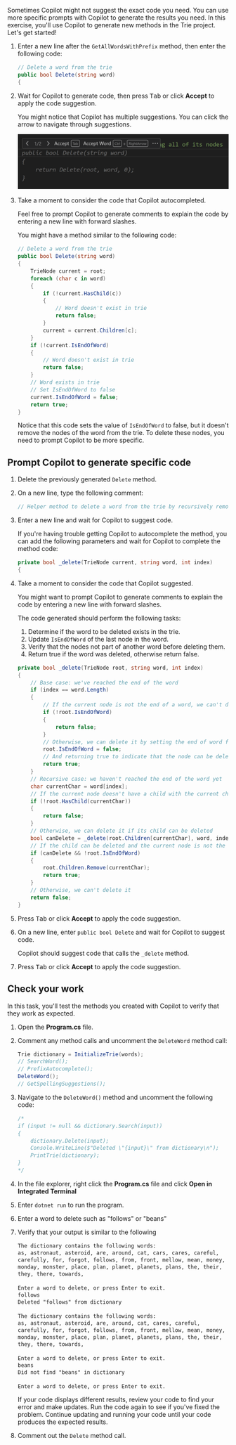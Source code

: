 Sometimes Copilot might not suggest the exact code you need. You can use more specific prompts with Copilot to generate the results you need. In this exercise, you'll use Copilot to generate new methods in the Trie project. Let's get started!

1. Enter a new line after the `GetAllWordsWithPrefix` method, then enter the following code:

    ```c#
    // Delete a word from the trie
    public bool Delete(string word) 
    {
    ```

1. Wait for Copilot to generate code, then press <kbd>Tab</kbd> or click **Accept** to apply the code suggestion.

    You might notice that Copilot has multiple suggestions. You can click the arrow to navigate through suggestions.

    ![Screenshot of one of two Copilot code suggestions.](../media/copilot-code-suggestion.png)

1. Take a moment to consider the code that Copilot autocompleted. 

    Feel free to prompt Copilot to generate comments to explain the code by entering a new line with forward slashes. 
    
    You might have a method similar to the following code:

    ```c#
    // Delete a word from the trie
    public bool Delete(string word)
    {
        TrieNode current = root;
        foreach (char c in word)
        {
            if (!current.HasChild(c))
            {
                // Word doesn't exist in trie
                return false;
            }
            current = current.Children[c];
        }
        if (!current.IsEndOfWord)
        {
            // Word doesn't exist in trie
            return false;
        }
        // Word exists in trie
        // Set IsEndOfWord to false
        current.IsEndOfWord = false;
        return true;
    }
    ```

    Notice that this code sets the value of `IsEndOfWord` to false, but it doesn't remove the nodes of the word from the trie. To delete these nodes, you need to prompt Copilot to be more specific.

## Prompt Copilot to generate specific code 

1. Delete the previously generated `Delete` method.

1. On a new line, type the following comment:

    ```c#
    // Helper method to delete a word from the trie by recursively removing its nodes
    ```
    
1. Enter a new line and wait for Copilot to suggest code. 

    If you're having trouble getting Copilot to autocomplete the method, you can add the following parameters and wait for Copilot to complete the method code:

    ```c#
    private bool _delete(TrieNode current, string word, int index)
    {
    ```

1. Take a moment to consider the code that Copilot suggested. 

    You might want to prompt Copilot to generate comments to explain the code by entering a new line with forward slashes. 

    The code generated should perform the following tasks:

    1. Determine if the word to be deleted exists in the trie.
    1. Update `IsEndOfWord` of the last node in the word.
    1. Verify that the nodes not part of another word before deleting them.
    1. Return true if the word was deleted, otherwise return false.

    ```c#
    private bool _delete(TrieNode root, string word, int index)
    {
        // Base case: we've reached the end of the word
        if (index == word.Length)
        {
            // If the current node is not the end of a word, we can't delete it
            if (!root.IsEndOfWord)
            {
                return false;
            }
            // Otherwise, we can delete it by setting the end of word flag to false
            root.IsEndOfWord = false;
            // And returning true to indicate that the node can be deleted
            return true;
        }
        // Recursive case: we haven't reached the end of the word yet
        char currentChar = word[index];
        // If the current node doesn't have a child with the current character, we can't delete it
        if (!root.HasChild(currentChar))
        {
            return false;
        }
        // Otherwise, we can delete it if its child can be deleted
        bool canDelete = _delete(root.Children[currentChar], word, index + 1);
        // If the child can be deleted and the current node is not the end of a word, we can delete it
        if (canDelete && !root.IsEndOfWord)
        {
            root.Children.Remove(currentChar);
            return true;
        }
        // Otherwise, we can't delete it
        return false;
    }
    ```

1. Press <kbd>Tab</kbd> or click **Accept** to apply the code suggestion.

1. On a new line, enter `public bool Delete` and wait for Copilot to suggest code.
    
    Copilot should suggest code that calls the `_delete` method.

1. Press <kbd>Tab</kbd> or click **Accept** to apply the code suggestion.

## Check your work

In this task, you'll test the methods you created with Copilot to verify that they work as expected.

1. Open the **Program.cs** file.

1. Comment any method calls and uncomment the `DeleteWord` method call:

    ```c#
    Trie dictionary = InitializeTrie(words);
    // SearchWord();
    // PrefixAutocomplete();
    DeleteWord();
    // GetSpellingSuggestions();
    ```
1. Navigate to the `DeleteWord()` method and uncomment the following code:

    ```c#
    /*
    if (input != null && dictionary.Search(input))
    {
        dictionary.Delete(input);
        Console.WriteLine($"Deleted \"{input}\" from dictionary\n");
        PrintTrie(dictionary);
    }
    */
    ```

1. In the file explorer, right click the **Program.cs** file and click **Open in Integrated Terminal**

1. Enter ```dotnet run``` to run the program.

1. Enter a word to delete such as "follows" or "beans"

1. Verify that your output is similar to the following

    ```Output
    The dictionary contains the following words:
    as, astronaut, asteroid, are, around, cat, cars, cares, careful, carefully, for, forgot, follows, from, front, mellow, mean, money, monday, monster, place, plan, planet, planets, plans, the, their, they, there, towards,

    Enter a word to delete, or press Enter to exit.
    follows
    Deleted "follows" from dictionary

    The dictionary contains the following words:
    as, astronaut, asteroid, are, around, cat, cares, careful, carefully, for, forgot, follows, from, front, mellow, mean, money, monday, monster, place, plan, planet, planets, plans, the, their, they, there, towards,

    Enter a word to delete, or press Enter to exit.
    beans
    Did not find "beans" in dictionary

    Enter a word to delete, or press Enter to exit.
    ```

    If your code displays different results, review your code to find your error and make updates. Run the code again to see if you've fixed the problem. Continue updating and running your code until your code produces the expected results.

1. Comment out the `Delete` method call.